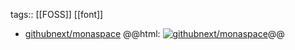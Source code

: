 tags:: [[FOSS]] [[font]]

- [githubnext/monaspace](https://github.com/githubnext/monaspace)
  @@html: <a href="https://github.com/githubnext/monaspace/"><img src="https://github-readme-stats-astronomer.vercel.app/api/pin/?username=githubnext&repo=monaspace&theme=tokyonight" alt="githubnext/monaspace"/></a>@@